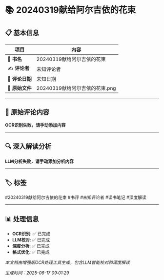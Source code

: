 # 📚 20240319献给阿尔吉依的花束

## 📋 基本信息

| 项目 | 内容 |
|------|------|
| 📖 **书名** | 20240319献给阿尔吉依的花束 |
| ✍️ **评论者** | 未知评论者 |
| 📅 **评论日期** | 未知日期 |
| 📄 **原始文件** | 20240319献给阿尔吉依的花束.png |

---

## 📝 原始评论内容

**OCR识别失败，请手动添加内容**

---

## 🔍 深入解读分析

**LLM分析失败，请手动添加分析内容**

---

## 🏷️ 标签

#20240319献给阿尔吉依的花束 #书评 #未知评论者 #读书笔记 #深度解读

---

## 📊 处理信息

- **OCR识别**: ✅ 已完成
- **LLM校对**: ✅ 已完成  
- **深度分析**: ✅ 已完成
- **格式优化**: ✅ 已完成

*本文档由增强版OCR处理工具生成，包含LLM智能校对和深度解读*

*生成时间：2025-06-17 09:01:29*
